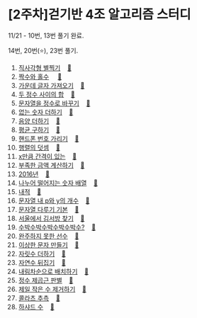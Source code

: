 # [2주차]걷기반 4조 알고리즘 스터디

11/21 - 10번, 13번 풀기 완료.

14번, 20번(⭐), 23번 풀기.

1. [직사각형 별찍기](https://programmers.co.kr/learn/courses/30/lessons/12969)&nbsp;&nbsp;&nbsp;&nbsp;[🔑](/w2/Algorithm1.java)<br>
2. [짝수와 홀수](https://programmers.co.kr/learn/courses/30/lessons/12937) &nbsp;&nbsp;&nbsp;&nbsp;[🔑](/w2/Algorithm2.java)<br>
3. [가운데 글자 가져오기](https://programmers.co.kr/learn/courses/30/lessons/12903)&nbsp;&nbsp;&nbsp;&nbsp;[🔑](/w2/Algorithm3.java)<br>
4. [두 정수 사이의 합](https://programmers.co.kr/learn/courses/30/lessons/12912)&nbsp;&nbsp;&nbsp;&nbsp;[🔑](/w2/Algorithm4.java)<br>
5. [문자열을 정수로 바꾸기](https://programmers.co.kr/learn/courses/30/lessons/12925)&nbsp;&nbsp;&nbsp;&nbsp;[🔑](/w2/Algorithm5.java)<br>
6. [없는 숫자 더하기](https://programmers.co.kr/learn/courses/30/lessons/86051)&nbsp;&nbsp;&nbsp;&nbsp;[🔑](/w2/Algorithm6.java)<br>
7. [음양 더하기](https://programmers.co.kr/learn/courses/30/lessons/76501)&nbsp;&nbsp;&nbsp;&nbsp;[🔑](/w2/Algorithm7.java)<br>
8. [평균 구하기](https://programmers.co.kr/learn/courses/30/lessons/12944)&nbsp;&nbsp;&nbsp;&nbsp;[🔑](/w2/Algorithm8.java)<br>
9. [핸드폰 번호 가리기](https://programmers.co.kr/learn/courses/30/lessons/12948)&nbsp;&nbsp;&nbsp;&nbsp;[🔑](/w2/Algorithm9.java)<br>
10. [행렬의 덧셈](https://programmers.co.kr/learn/courses/30/lessons/12950)&nbsp;&nbsp;&nbsp;&nbsp;[🔑](/w2/Algorithm10.java)<br>
11. [x만큼 간격이 있는](https://programmers.co.kr/learn/courses/30/lessons/12954)&nbsp;&nbsp;&nbsp;&nbsp;[🔑](/w2/Algorithm11.java)<br>
12. [부족한 금액 계산하기](https://programmers.co.kr/learn/courses/30/lessons/82612)&nbsp;&nbsp;&nbsp;&nbsp;[🔑](/w2/Algorithm12.java)<br>
13. [2016년](https://programmers.co.kr/learn/courses/30/lessons/12901)&nbsp;&nbsp;&nbsp;&nbsp;[🔑](/w2/Algorithm13.java)<br>
14. [나누어 떨어지는 숫자 배열](https://programmers.co.kr/learn/courses/30/lessons/12910)&nbsp;&nbsp;&nbsp;&nbsp;[🔑](/w2/Algorithm14.java)<br>
15. [내적](https://programmers.co.kr/learn/courses/30/lessons/70128)&nbsp;&nbsp;&nbsp;&nbsp;[🔑](/w2/Algorithm15.java)<br>
16. [문자열 내 p와 y의 개수](https://programmers.co.kr/learn/courses/30/lessons/12916)&nbsp;&nbsp;&nbsp;&nbsp;[🔑](/w2/Algorithm16.java)<br>
17. [문자열 다루기 기본](https://programmers.co.kr/learn/courses/30/lessons/12918)&nbsp;&nbsp;&nbsp;&nbsp;[🔑](/w2/Algorithm17.java)<br>
18. [서울에서 김서방 찾기](https://programmers.co.kr/learn/courses/30/lessons/12919)&nbsp;&nbsp;&nbsp;&nbsp;[🔑](/w2/Algorithm18.java)<br>
19. [수박수박수박수박수박수?](https://programmers.co.kr/learn/courses/30/lessons/12922)&nbsp;&nbsp;&nbsp;&nbsp;[🔑](/w2/Algorithm19.java)<br>
20. [완주하지 못한 선수](https://programmers.co.kr/learn/courses/30/lessons/42576)&nbsp;&nbsp;&nbsp;&nbsp;[🔑](/w2/Algorithm20.java)<br>
21. [이상한 문자 만들기](https://programmers.co.kr/learn/courses/30/lessons/12930)&nbsp;&nbsp;&nbsp;&nbsp;[🔑](/w2/Algorithm21.java)<br>
22. [자릿수 더하기](https://programmers.co.kr/learn/courses/30/lessons/12931)&nbsp;&nbsp;&nbsp;&nbsp;[🔑](/w2/Algorithm22.java)<br>
23. [자연수 뒤집기](https://programmers.co.kr/learn/courses/30/lessons/12932)&nbsp;&nbsp;&nbsp;&nbsp;[🔑](/w2/Algorithm23.java)<br>
24. [내림차순으로 배치하기](https://programmers.co.kr/learn/courses/30/lessons/12933)&nbsp;&nbsp;&nbsp;&nbsp;[🔑](/w2/Algorithm24.java)<br>
25. [정수 제곱근 판별](https://programmers.co.kr/learn/courses/30/lessons/12934)&nbsp;&nbsp;&nbsp;&nbsp;[🔑](/w2/Algorithm25.java)<br>
26. [제일 작은 수 제거하기](https://programmers.co.kr/learn/courses/30/lessons/12935)&nbsp;&nbsp;&nbsp;&nbsp;[🔑](/w2/Algorithm26.java)<br>
27. [콜라츠 추측](https://programmers.co.kr/learn/courses/30/lessons/12943)&nbsp;&nbsp;&nbsp;&nbsp;[🔑](/w2/Algorithm27.java)<br>
28. [하샤드 수](https://programmers.co.kr/learn/courses/30/lessons/12947)&nbsp;&nbsp;&nbsp;&nbsp;[🔑](/w2/Algorithm28.java)<br>
